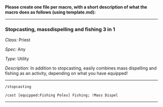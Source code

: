 **Please create one file per macro, with a short description of what the macro does as follows (using template.md):**

***

### Stopcasting, massdispelling and fishing 3 in 1

*Class:* Priest

*Spec:* Any

*Type:* Utility

*Description:* In addition to stopcasting, easily combines mass dispelling and fishing as an activity, depending on what you have equipped!

***

<!--

  Please note that every line in your macro needs to be preceeded by three tabulator presses
  
 -->

    /stopcasting

    /cast [equipped:Fishing Poles] Fishing; !Mass Dispel

***
